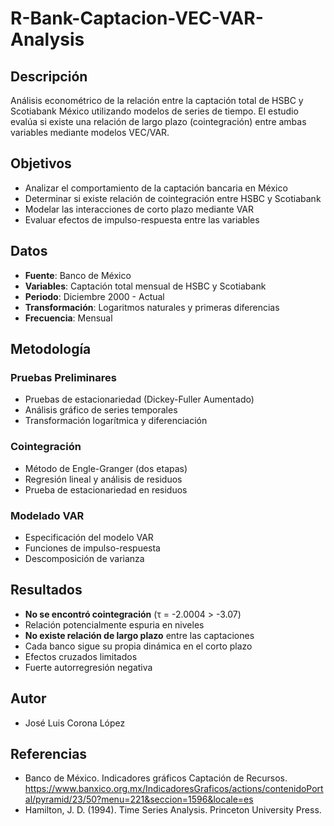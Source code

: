 # R-Bank-Captacion-VEC-VAR-Analysis

## Descripción

Análisis econométrico de la relación entre la captación total de HSBC y Scotiabank México utilizando modelos de series de tiempo. El estudio evalúa si existe una relación de largo plazo (cointegración) entre ambas variables mediante modelos VEC/VAR.

## Objetivos

- Analizar el comportamiento de la captación bancaria en México
- Determinar si existe relación de cointegración entre HSBC y Scotiabank
- Modelar las interacciones de corto plazo mediante VAR
- Evaluar efectos de impulso-respuesta entre las variables

## Datos

- **Fuente**: Banco de México
- **Variables**: Captación total mensual de HSBC y Scotiabank
- **Periodo**: Diciembre 2000 - Actual
- **Transformación**: Logaritmos naturales y primeras diferencias
- **Frecuencia**: Mensual

## Metodología

### Pruebas Preliminares
- Pruebas de estacionariedad (Dickey-Fuller Aumentado)
- Análisis gráfico de series temporales
- Transformación logarítmica y diferenciación

### Cointegración
- Método de Engle-Granger (dos etapas)
- Regresión lineal y análisis de residuos
- Prueba de estacionariedad en residuos

### Modelado VAR
- Especificación del modelo VAR
- Funciones de impulso-respuesta
- Descomposición de varianza

## Resultados

- **No se encontró cointegración** (τ = -2.0004 > -3.07)
- Relación potencialmente espuria en niveles
- **No existe relación de largo plazo** entre las captaciones
- Cada banco sigue su propia dinámica en el corto plazo
- Efectos cruzados limitados
- Fuerte autorregresión negativa

## Autor

- José Luis Corona López

## Referencias

- Banco de México. Indicadores gráficos Captación de Recursos. https://www.banxico.org.mx/IndicadoresGraficos/actions/contenidoPortal/pyramid/23/50?menu=221&seccion=1596&locale=es
- Hamilton, J. D. (1994). Time Series Analysis. Princeton University Press.
